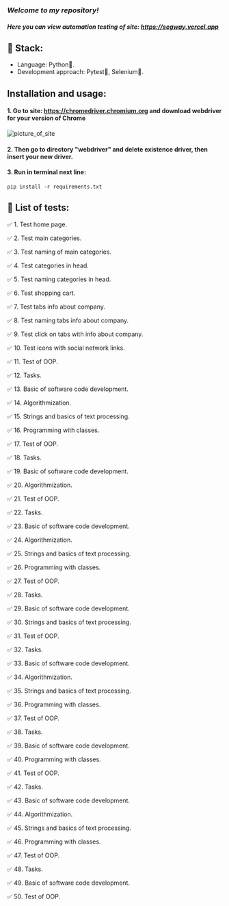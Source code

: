 ### _Welcome to my repository!_
#### _Here you can view automation testing of site: https://segway.vercel.app_
## 🎸 Stack:
- Language: Python🐍.
- Development approach: Pytest🔨, Selenium🦾.
## Installation and usage:
#### 1. Go to site: https://chromedriver.chromium.org and download webdriver for your version of Chrome
![picture_of_site](https://user-images.githubusercontent.com/72101790/172024646-284dddbc-4fef-414f-975e-823cbb07666e.png)
#### 2. Then go to directory "webdriver" and delete existence driver, then insert your new driver.
#### 3. Run in terminal next line:
    pip install -r requirements.txt
## 📌 List of tests: 
:white_check_mark: 1. Test home page.

:white_check_mark: 2. Test main categories.

:white_check_mark: 3. Test naming of main categories.

:white_check_mark: 4. Test categories in head.

:white_check_mark: 5. Test naming categories in head.

:white_check_mark: 6. Test shopping cart.

:white_check_mark: 7. Test tabs info about company.

:white_check_mark: 8. Test naming tabs info about company.

:white_check_mark: 9. Test click on tabs with info about company.

:white_check_mark: 10. Test icons with social network links.

:white_check_mark: 11. Test of OOP.

:white_check_mark: 12. Tasks.

:white_check_mark: 13. Basic of software code development.

:white_check_mark: 14. Algorithmization.

:white_check_mark: 15. Strings and basics of text processing.

:white_check_mark: 16. Programming with classes.

:white_check_mark: 17. Test of OOP.

:white_check_mark: 18. Tasks.

:white_check_mark: 19. Basic of software code development.

:white_check_mark: 20. Algorithmization.

:white_check_mark: 21. Test of OOP.

:white_check_mark: 22. Tasks.

:white_check_mark: 23. Basic of software code development.

:white_check_mark: 24. Algorithmization.

:white_check_mark: 25. Strings and basics of text processing.

:white_check_mark: 26. Programming with classes.

:white_check_mark: 27. Test of OOP.

:white_check_mark: 28. Tasks.

:white_check_mark: 29. Basic of software code development.

:white_check_mark: 30. Strings and basics of text processing.

:white_check_mark: 31. Test of OOP.

:white_check_mark: 32. Tasks.

:white_check_mark: 33. Basic of software code development.

:white_check_mark: 34. Algorithmization.

:white_check_mark: 35. Strings and basics of text processing.

:white_check_mark: 36. Programming with classes.

:white_check_mark: 37. Test of OOP.

:white_check_mark: 38. Tasks.

:white_check_mark: 39. Basic of software code development.

:white_check_mark: 40. Programming with classes.

:white_check_mark: 41. Test of OOP.

:white_check_mark: 42. Tasks.

:white_check_mark: 43. Basic of software code development.

:white_check_mark: 44. Algorithmization.

:white_check_mark: 45. Strings and basics of text processing.

:white_check_mark: 46. Programming with classes.

:white_check_mark: 47. Test of OOP.

:white_check_mark: 48. Tasks.

:white_check_mark: 49. Basic of software code development.

:white_check_mark: 50. Test of OOP.
